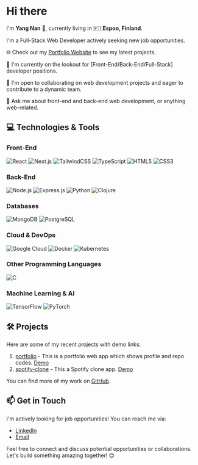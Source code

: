 <h1>Hi there</h1>

<p>I'm <strong>Yang Nan</strong> 👋, currently living in 🇫🇮<strong>Espoo, Finland</strong>.</p>
<p>I'm a Full-Stack Web Developer actively seeking new job opportunities.</p>

<p>🌐 Check out my <a href="https://portfolio-nanyangcn.vercel.app/">Portfolio Website</a> to see my latest projects.</p>
<p>🎯 I'm currently on the lookout for [Front-End/Back-End/Full-Stack] developer positions.</p>
<p>👯 I'm open to collaborating on web development projects and eager to contribute to a dynamic team.</p>
<p>💬 Ask me about front-end and back-end web development, or anything web-related.</p>

<h2>💻 Technologies & Tools</h2>

<h3>Front-End</h3>
<p>
  <img src="https://img.shields.io/badge/react-%2320232a.svg?style=flat&logo=react&logoColor=%2361DAFB" alt="React">
  <img src="https://img.shields.io/badge/Next-black?style=flat&logo=next.js&logoColor=white" alt="Next.js">
  <img src="https://img.shields.io/badge/tailwindcss-%2338B2AC.svg?style=flat&logo=tailwind-css&logoColor=white" alt="TailwindCSS">
  <img src="https://img.shields.io/badge/typescript-%23007ACC.svg?style=flat&logo=typescript&logoColor=white" alt="TypeScript">
  <img src="https://img.shields.io/badge/html5-%23E34F26.svg?style=flat&logo=html5&logoColor=white" alt="HTML5">
  <img src="https://img.shields.io/badge/css3-%231572B6.svg?style=flat&logo=css3&logoColor=white" alt="CSS3">
</p>

<h3>Back-End</h3>
<p>
  <img src="https://img.shields.io/badge/node.js-%23323330.svg?style=flat&logo=node.js&logoColor=%2343853D" alt="Node.js">
  <img src="https://img.shields.io/badge/express.js-%23404d59.svg?style=flat&logo=express&logoColor=%2361DAFB" alt="Express.js">
  <img src="https://img.shields.io/badge/python-3670A0?style=flat&logo=python&logoColor=ffdd54" alt="Python">
  <img src="https://img.shields.io/badge/Clojure-%23Clojure.svg?style=flat&logo=Clojure&logoColor=Clojure" alt="Clojure">
</p>

<h3>Databases</h3>
<p>
  <img src="https://img.shields.io/badge/MongoDB-%234ea94b.svg?style=flat&logo=mongodb&logoColor=white" alt="MongoDB">
  <img src="https://img.shields.io/badge/postgres-%23316192.svg?style=flat&logo=postgresql&logoColor=white" alt="PostgreSQL">
</p>

<h3>Cloud & DevOps</h3>
<p>
  <img src="https://img.shields.io/badge/Google%20Cloud-%234285F4.svg?style=flat&logo=google-cloud&logoColor=white" alt="Google Cloud">
  <img src="https://img.shields.io/badge/docker-%230db7ed.svg?style=flat&logo=docker&logoColor=white" alt="Docker">
  <img src="https://img.shields.io/badge/kubernetes-%23326ce5.svg?style=flat&logo=kubernetes&logoColor=white" alt="Kubernetes">
</p>

<h3>Other Programming Languages</h3>
<p>
  <img src="https://img.shields.io/badge/c-%2300599C.svg?style=flat&logo=c&logoColor=white" alt="C">
</p>

<h3>Machine Learning & AI</h3>
<p>
  <img src="https://img.shields.io/badge/TensorFlow-%23FF6F00.svg?style=flat&logo=TensorFlow&logoColor=white" alt="TensorFlow">
  <img src="https://img.shields.io/badge/PyTorch-%23EE4C2C.svg?style=flat&logo=PyTorch&logoColor=white" alt="PyTorch">
</p>

<h2>🛠️ Projects</h2>

<p>Here are some of my recent projects with demo links:</p>

<ol>
  <li>
    <a href="https://github.com/nanyangcn/portfolio">portfolio</a> - This is a portfolio web app which shows profile and repo codes. <a href="https://portfolio-nanyangcn.vercel.app/">Demo</a>
  </li>
  <li>
    <a href="https://github.com/nanyangcn/spotify-clone">spotify-clone</a> - This a Spotify clone app. <a href="https://spotify-clone-nanyangcn.vercel.app/">Demo</a>
  </li>
</ol>

<p>You can find more of my work on <a href="https://github.com/nanyangcn">GitHub</a>.</p>

<h2>📫 Get in Touch</h2>

<p>I'm actively looking for job opportunities! You can reach me via:</p>

<ul>
  <li>
    <a href="https://www.linkedin.com/in/yang-nan-47091119b">LinkedIn</a>
  </li>
  <li>
    <a href="mailto:nanyangcn@gmail.com">Email</a>
  </li>
</ul>

<p>Feel free to connect and discuss potential opportunities or collaborations. Let's build something amazing together! 😊</p>
